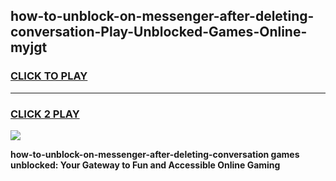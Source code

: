
## how-to-unblock-on-messenger-after-deleting-conversation-Play-Unblocked-Games-Online-myjgt
<h3>
<a href="https://premium76.site?title=how-to-unblock-on-messenger-after-deleting-conversation&ref=25A">CLICK TO PLAY</a></h3>
<hr>

<h3>
<a href="https://premium76.site?title=how-to-unblock-on-messenger-after-deleting-conversation&ref=25A">CLICK 2 PLAY</a>
  
</h3>

<a href="https://premium76.site?title=how-to-unblock-on-messenger-after-deleting-conversation&ref=25A"><img src="https://clearcache.store/games.png"></a>


**how-to-unblock-on-messenger-after-deleting-conversation games unblocked: Your Gateway to Fun and Accessible Online Gaming**
